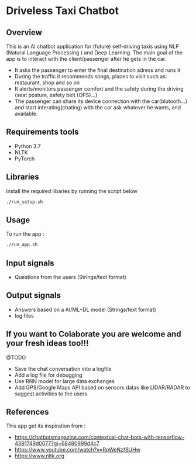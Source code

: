 # Driveless Taxi Chatbot 

## Overview

This is an AI chatbot application for (future) self-driving taxis using NLP (Natural Language Processing ) and Deep Learning.
The main goal of the app is to interact with the client/passenger after he gets in the car.
- It asks the passenger to enter the final destination adress and runs it
- During the traffic it recommends songs, places to visit such as: restaurant, shop and so on
- It alerts/monitors passenger comfort and the safety during the driving (seat posture, safety belt (OPS)...)
- The passenger can share its device connection with the car(blutooth...) and start interating(chating) with the car ask whatever he wants, and available.  

## Requirements tools  
- Python 3.7
- NLTK 
- PyTorch 

## Libraries

Install the required libaries by running the script below 
```bash
./run_setup.sh
```

## Usage 

To run the app :

```bash
./run_app.sh
```

## Input signals
- Questions from the users (Strings/text format)

## Output signals
- Answers based on a AI/ML+DL model (Strings/text format)
- log files

## If you want to Colaborate you are welcome and your fresh ideas too!!!
@TODO
- Save the chat conversation into a logfile
- Add a log file for debugging
- Use RNN model for large data exchanges
- Add GPS/Google Maps API based on sensors datas like LIDAR/RADAR to suggest activities to the users 


## References

This app get its inspiration from : 

- https://chatbotsmagazine.com/contextual-chat-bots-with-tensorflow-4391749d0077?gi=68480999d4c7 
- https://www.youtube.com/watch?v=RpWeNzfSUHw
- https://www.nltk.org
